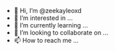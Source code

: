 - 👋 Hi, I’m @zeekayleoxd
- 👀 I’m interested in ...
- 🌱 I’m currently learning ...
- 💞️ I’m looking to collaborate on ...
- 📫 How to reach me ...

<!---
zeekayleoxd/zeekayleoxd is a ✨ special ✨ repository because its `README.md` (this file) appears on your GitHub profile.
You can click the Preview link to take a look at your changes.
--->
